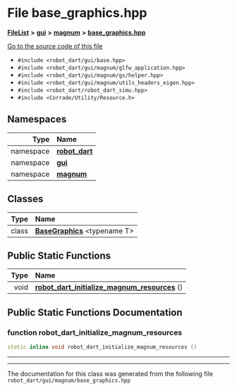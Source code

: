 

# File base\_graphics.hpp



[**FileList**](files.md) **>** [**gui**](dir_6a9d4b7ec29c938d1d9a486c655cfc8a.md) **>** [**magnum**](dir_5d18adecbc10cabf3ca51da31f2acdd1.md) **>** [**base\_graphics.hpp**](base__graphics_8hpp.md)

[Go to the source code of this file](base__graphics_8hpp_source.md)



* `#include <robot_dart/gui/base.hpp>`
* `#include <robot_dart/gui/magnum/glfw_application.hpp>`
* `#include <robot_dart/gui/magnum/gs/helper.hpp>`
* `#include <robot_dart/gui/magnum/utils_headers_eigen.hpp>`
* `#include <robot_dart/robot_dart_simu.hpp>`
* `#include <Corrade/Utility/Resource.h>`













## Namespaces

| Type | Name |
| ---: | :--- |
| namespace | [**robot\_dart**](namespacerobot__dart.md) <br> |
| namespace | [**gui**](namespacerobot__dart_1_1gui.md) <br> |
| namespace | [**magnum**](namespacerobot__dart_1_1gui_1_1magnum.md) <br> |


## Classes

| Type | Name |
| ---: | :--- |
| class | [**BaseGraphics**](classrobot__dart_1_1gui_1_1magnum_1_1BaseGraphics.md) &lt;typename T&gt;<br> |
























## Public Static Functions

| Type | Name |
| ---: | :--- |
|  void | [**robot\_dart\_initialize\_magnum\_resources**](#function-robot_dart_initialize_magnum_resources) () <br> |


























## Public Static Functions Documentation




### function robot\_dart\_initialize\_magnum\_resources 

```C++
static inline void robot_dart_initialize_magnum_resources () 
```




<hr>

------------------------------
The documentation for this class was generated from the following file `robot_dart/gui/magnum/base_graphics.hpp`

